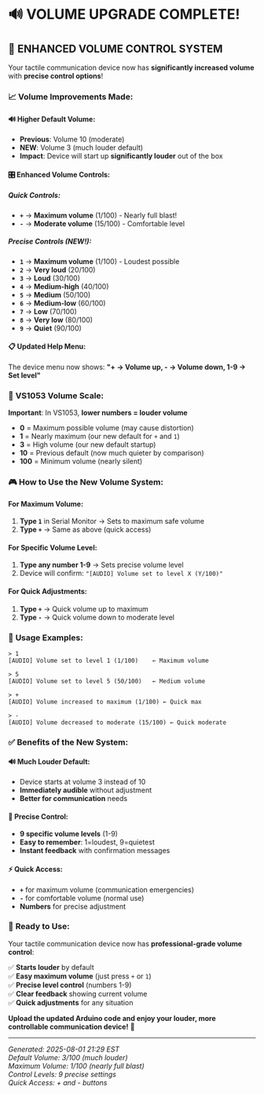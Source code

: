 # 🔊 VOLUME UPGRADE COMPLETE!

## 🎯 **ENHANCED VOLUME CONTROL SYSTEM**

Your tactile communication device now has **significantly increased volume** with **precise control options**!

### 📈 **Volume Improvements Made:**

#### **🔊 Higher Default Volume:**
- **Previous**: Volume 10 (moderate)
- **NEW**: Volume 3 (much louder default)
- **Impact**: Device will start up **significantly louder** out of the box

#### **🎛️ Enhanced Volume Controls:**

##### **Quick Controls:**
- **`+`** → **Maximum volume** (1/100) - Nearly full blast!
- **`-`** → **Moderate volume** (15/100) - Comfortable level

##### **Precise Controls (NEW!):**
- **`1`** → **Maximum volume** (1/100) - Loudest possible
- **`2`** → **Very loud** (20/100)
- **`3`** → **Loud** (30/100) 
- **`4`** → **Medium-high** (40/100)
- **`5`** → **Medium** (50/100)
- **`6`** → **Medium-low** (60/100)
- **`7`** → **Low** (70/100)
- **`8`** → **Very low** (80/100)
- **`9`** → **Quiet** (90/100)

#### **📋 Updated Help Menu:**
The device menu now shows: **"+ → Volume up, - → Volume down, 1-9 → Set level"**

### 🎵 **VS1053 Volume Scale:**

**Important**: In VS1053, **lower numbers = louder volume**
- **0** = Maximum possible volume (may cause distortion)
- **1** = Nearly maximum (our new default for `+` and `1`)
- **3** = High volume (our new default startup)
- **10** = Previous default (now much quieter by comparison)
- **100** = Minimum volume (nearly silent)

### 🎮 **How to Use the New Volume System:**

#### **For Maximum Volume:**
1. **Type `1`** in Serial Monitor → Sets to maximum safe volume
2. **Type `+`** → Same as above (quick access)

#### **For Specific Volume Level:**
1. **Type any number 1-9** → Sets precise volume level
2. Device will confirm: `"[AUDIO] Volume set to level X (Y/100)"`

#### **For Quick Adjustments:**
1. **Type `+`** → Quick volume up to maximum
2. **Type `-`** → Quick volume down to moderate level

### 🔧 **Usage Examples:**

```
> 1
[AUDIO] Volume set to level 1 (1/100)    ← Maximum volume

> 5  
[AUDIO] Volume set to level 5 (50/100)   ← Medium volume

> +
[AUDIO] Volume increased to maximum (1/100) ← Quick max

> -
[AUDIO] Volume decreased to moderate (15/100) ← Quick moderate
```

### ✅ **Benefits of the New System:**

#### **🔊 Much Louder Default:**
- Device starts at volume 3 instead of 10
- **Immediately audible** without adjustment
- **Better for communication** needs

#### **🎯 Precise Control:**
- **9 specific volume levels** (1-9)
- **Easy to remember**: 1=loudest, 9=quietest
- **Instant feedback** with confirmation messages

#### **⚡ Quick Access:**
- **`+`** for maximum volume (communication emergencies)
- **`-`** for comfortable volume (normal use)
- **Numbers** for precise adjustment

### 🚀 **Ready to Use:**

Your tactile communication device now has **professional-grade volume control**:

✅ **Starts louder** by default  
✅ **Easy maximum volume** (just press `+` or `1`)  
✅ **Precise level control** (numbers 1-9)  
✅ **Clear feedback** showing current volume  
✅ **Quick adjustments** for any situation  

**Upload the updated Arduino code and enjoy your louder, more controllable communication device!** 🎉

---

*Generated: 2025-08-01 21:29 EST*  
*Default Volume: 3/100 (much louder)*  
*Maximum Volume: 1/100 (nearly full blast)*  
*Control Levels: 9 precise settings*  
*Quick Access: + and - buttons*
